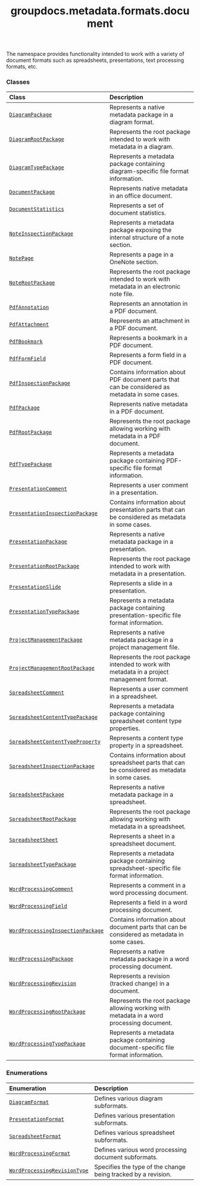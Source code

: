 ﻿---
title: groupdocs.metadata.formats.document
second_title: GroupDocs.Metadata for Python via .NET API References
description: 
type: docs
url: /python-net/groupdocs.metadata.formats.document/
is_root: false
weight: 10
---

The namespace provides functionality intended to work with a variety of document formats such as spreadsheets, presentations, text processing formats, etc.

### Classes
| Class | Description |
| :- | :- |
| [`DiagramPackage`](/metadata/python-net/groupdocs.metadata.formats.document/diagrampackage) | Represents a native metadata package in a diagram format. |
| [`DiagramRootPackage`](/metadata/python-net/groupdocs.metadata.formats.document/diagramrootpackage) | Represents the root package intended to work with metadata in a diagram. |
| [`DiagramTypePackage`](/metadata/python-net/groupdocs.metadata.formats.document/diagramtypepackage) | Represents a metadata package containing diagram-specific file format information. |
| [`DocumentPackage`](/metadata/python-net/groupdocs.metadata.formats.document/documentpackage) | Represents native metadata in an office document. |
| [`DocumentStatistics`](/metadata/python-net/groupdocs.metadata.formats.document/documentstatistics) | Represents a set of document statistics. |
| [`NoteInspectionPackage`](/metadata/python-net/groupdocs.metadata.formats.document/noteinspectionpackage) | Represents a metadata package exposing the internal structure of a note section. |
| [`NotePage`](/metadata/python-net/groupdocs.metadata.formats.document/notepage) | Represents a page in a OneNote section. |
| [`NoteRootPackage`](/metadata/python-net/groupdocs.metadata.formats.document/noterootpackage) | Represents the root package intended to work with metadata in an electronic note file. |
| [`PdfAnnotation`](/metadata/python-net/groupdocs.metadata.formats.document/pdfannotation) | Represents an annotation in a PDF document. |
| [`PdfAttachment`](/metadata/python-net/groupdocs.metadata.formats.document/pdfattachment) | Represents an attachment in a PDF document. |
| [`PdfBookmark`](/metadata/python-net/groupdocs.metadata.formats.document/pdfbookmark) | Represents a bookmark in a PDF document. |
| [`PdfFormField`](/metadata/python-net/groupdocs.metadata.formats.document/pdfformfield) | Represents a form field in a PDF document. |
| [`PdfInspectionPackage`](/metadata/python-net/groupdocs.metadata.formats.document/pdfinspectionpackage) | Contains information about PDF document parts that can be considered as metadata in some cases. |
| [`PdfPackage`](/metadata/python-net/groupdocs.metadata.formats.document/pdfpackage) | Represents native metadata in a PDF document. |
| [`PdfRootPackage`](/metadata/python-net/groupdocs.metadata.formats.document/pdfrootpackage) | Represents the root package allowing working with metadata in a PDF document. |
| [`PdfTypePackage`](/metadata/python-net/groupdocs.metadata.formats.document/pdftypepackage) | Represents a metadata package containing PDF-specific file format information. |
| [`PresentationComment`](/metadata/python-net/groupdocs.metadata.formats.document/presentationcomment) | Represents a user comment in a presentation. |
| [`PresentationInspectionPackage`](/metadata/python-net/groupdocs.metadata.formats.document/presentationinspectionpackage) | Contains information about presentation parts that can be considered as metadata in some cases. |
| [`PresentationPackage`](/metadata/python-net/groupdocs.metadata.formats.document/presentationpackage) | Represents a native metadata package in a presentation. |
| [`PresentationRootPackage`](/metadata/python-net/groupdocs.metadata.formats.document/presentationrootpackage) | Represents the root package intended to work with metadata in a presentation. |
| [`PresentationSlide`](/metadata/python-net/groupdocs.metadata.formats.document/presentationslide) | Represents a slide in a presentation. |
| [`PresentationTypePackage`](/metadata/python-net/groupdocs.metadata.formats.document/presentationtypepackage) | Represents a metadata package containing presentation-specific file format information. |
| [`ProjectManagementPackage`](/metadata/python-net/groupdocs.metadata.formats.document/projectmanagementpackage) | Represents a native metadata package in a project management file. |
| [`ProjectManagementRootPackage`](/metadata/python-net/groupdocs.metadata.formats.document/projectmanagementrootpackage) | Represents the root package intended to work with metadata in a project management format. |
| [`SpreadsheetComment`](/metadata/python-net/groupdocs.metadata.formats.document/spreadsheetcomment) | Represents a user comment in a spreadsheet. |
| [`SpreadsheetContentTypePackage`](/metadata/python-net/groupdocs.metadata.formats.document/spreadsheetcontenttypepackage) | Represents a metadata package containing spreadsheet content type properties. |
| [`SpreadsheetContentTypeProperty`](/metadata/python-net/groupdocs.metadata.formats.document/spreadsheetcontenttypeproperty) | Represents a content type property in a spreadsheet. |
| [`SpreadsheetInspectionPackage`](/metadata/python-net/groupdocs.metadata.formats.document/spreadsheetinspectionpackage) | Contains information about spreadsheet parts that can be considered as metadata in some cases. |
| [`SpreadsheetPackage`](/metadata/python-net/groupdocs.metadata.formats.document/spreadsheetpackage) | Represents a native metadata package in a spreadsheet. |
| [`SpreadsheetRootPackage`](/metadata/python-net/groupdocs.metadata.formats.document/spreadsheetrootpackage) | Represents the root package allowing working with metadata in a spreadsheet. |
| [`SpreadsheetSheet`](/metadata/python-net/groupdocs.metadata.formats.document/spreadsheetsheet) | Represents a sheet in a spreadsheet document. |
| [`SpreadsheetTypePackage`](/metadata/python-net/groupdocs.metadata.formats.document/spreadsheettypepackage) | Represents a metadata package containing spreadsheet-specific file format information. |
| [`WordProcessingComment`](/metadata/python-net/groupdocs.metadata.formats.document/wordprocessingcomment) | Represents a comment in a word processing document. |
| [`WordProcessingField`](/metadata/python-net/groupdocs.metadata.formats.document/wordprocessingfield) | Represents a field in a word processing document. |
| [`WordProcessingInspectionPackage`](/metadata/python-net/groupdocs.metadata.formats.document/wordprocessinginspectionpackage) | Contains information about document parts that can be considered as metadata in some cases. |
| [`WordProcessingPackage`](/metadata/python-net/groupdocs.metadata.formats.document/wordprocessingpackage) | Represents a native metadata package in a word processing document. |
| [`WordProcessingRevision`](/metadata/python-net/groupdocs.metadata.formats.document/wordprocessingrevision) | Represents a revision (tracked change) in a document. |
| [`WordProcessingRootPackage`](/metadata/python-net/groupdocs.metadata.formats.document/wordprocessingrootpackage) | Represents the root package allowing working with metadata in a word processing document. |
| [`WordProcessingTypePackage`](/metadata/python-net/groupdocs.metadata.formats.document/wordprocessingtypepackage) | Represents a metadata package containing document-specific file format information. |


### Enumerations
| Enumeration | Description |
| :- | :- |
| [`DiagramFormat`](/metadata/python-net/groupdocs.metadata.formats.document/diagramformat) | Defines various diagram subformats. |
| [`PresentationFormat`](/metadata/python-net/groupdocs.metadata.formats.document/presentationformat) | Defines various presentation subformats. |
| [`SpreadsheetFormat`](/metadata/python-net/groupdocs.metadata.formats.document/spreadsheetformat) | Defines various spreadsheet subformats. |
| [`WordProcessingFormat`](/metadata/python-net/groupdocs.metadata.formats.document/wordprocessingformat) | Defines various word processing document subformats. |
| [`WordProcessingRevisionType`](/metadata/python-net/groupdocs.metadata.formats.document/wordprocessingrevisiontype) | Specifies the type of the change being tracked by a revision. |


